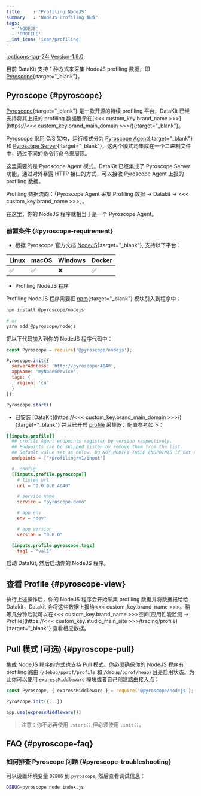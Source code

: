 ```yaml
---
title     : 'Profiling NodeJS'
summary   : 'NodeJS Profiling 集成'
tags:
  - 'NODEJS'
  - 'PROFILE'
__int_icon: 'icon/profiling'
---
```


[:octicons-tag-24: Version-1.9.0](../datakit/changelog.md#cl-1.9.0)

目前 DataKit 支持 1 种方式来采集 NodeJS profiling 数据，即 [Pyroscope](https://pyroscope.io/){:target="_blank"}。

## Pyroscope {#pyroscope}

[Pyroscope](https://pyroscope.io/){:target="_blank"} 是一款开源的持续 profiling 平台，DataKit 已经支持将其上报的 profiling 数据展示在[<<< custom_key.brand_name >>>](https://<<< custom_key.brand_main_domain >>>/){:target="_blank"}。

Pyroscope 采用 C/S 架构，运行模式分为 [Pyroscope Agent](https://pyroscope.io/docs/agent-overview/){:target="_blank"} 和 [Pyroscope Server](https://pyroscope.io/docs/server-overview/){:target="_blank"}，这两个模式均集成在一个二进制文件中，通过不同的命令行命令来展现。

这里需要的是 Pyroscope Agent 模式。DataKit 已经集成了 Pyroscope Server 功能，通过对外暴露 HTTP 接口的方式，可以接收 Pyroscope Agent 上报的 profiling 数据。

Profiling 数据流向：「Pyroscope Agent 采集 Profiling 数据 -> Datakit -> <<< custom_key.brand_name >>>」。

在这里，你的 NodeJS 程序就相当于是一个 Pyroscope Agent。

### 前置条件 {#pyroscope-requirement}

- 根据 Pyroscope 官方文档 [NodeJS](https://pyroscope.io/docs/nodejs/){:target="_blank"}, 支持以下平台：

|  Linux   | macOS  | Windows  | Docker  |
|  ----  | ----  | ----  | ----  |
| :white_check_mark:  | :white_check_mark: | :x: | :white_check_mark: |

- Profiling NodeJS 程序

Profiling NodeJS 程序需要把 [npm](https://www.npmjs.com/){:target="_blank"} 模块引入到程序中：

```sh
npm install @pyroscope/nodejs

# or
yarn add @pyroscope/nodejs
```

把以下代码加入到你的 NodeJS 程序代码中：

```js
const Pyroscope = require('@pyroscope/nodejs');

Pyroscope.init({
  serverAddress: 'http://pyroscope:4040',
  appName: 'myNodeService',
  tags: {
    region: 'cn'
  }
});

Pyroscope.start()
```

- 已安装 [DataKit](https://<<< custom_key.brand_main_domain >>>/){:target="_blank"} 并且已开启 [profile](profile.md#config) 采集器，配置参考如下：

```toml
[[inputs.profile]]
  ## profile Agent endpoints register by version respectively.
  ## Endpoints can be skipped listen by remove them from the list.
  ## Default value set as below. DO NOT MODIFY THESE ENDPOINTS if not necessary.
  endpoints = ["/profiling/v1/input"]

  #  config
  [[inputs.profile.pyroscope]]
    # listen url
    url = "0.0.0.0:4040"

    # service name
    service = "pyroscope-demo"

    # app env
    env = "dev"

    # app version
    version = "0.0.0"

  [inputs.profile.pyroscope.tags]
    tag1 = "val1"
```

启动 DataKit, 然后启动你的 NodeJS 程序。

## 查看 Profile {#pyroscope-view}

执行上述操作后，你的 NodeJS 程序会开始采集 profiling 数据并将数据报给给 Datakit，Datakit 会将这些数据上报给<<< custom_key.brand_name >>>。稍等几分钟后就可以在<<< custom_key.brand_name >>>空间[应用性能监测 -> Profile](https://<<< custom_key.studio_main_site >>>/tracing/profile){:target="_blank"} 查看相应数据。

## Pull 模式 (可选) {#pyroscope-pull}

集成 NodeJS 程序的方式也支持 Pull 模式。你必须确保你的 NodeJS 程序有 profiling 路由 (`/debug/pprof/profile` 和 `/debug/pprof/heap`) 且是启用状态。为此你可以使用 `expressMiddleware` 模块或者自己创建路由接入点：

```js
const Pyroscope, { expressMiddleware } = require('@pyroscope/nodejs');

Pyroscope.init({...})

app.use(expressMiddleware())
```

>注意：你不必再使用 `.start()` 但必须使用 `.init()`。

## FAQ {#pyroscope-faq}

### 如何排查 Pyroscope 问题 {#pyroscope-troubleshooting}

可以设置环境变量 `DEBUG` 到 `pyroscope`, 然后查看调试信息：

```sh
DEBUG=pyroscope node index.js
```
